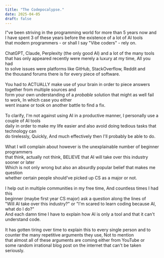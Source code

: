 ```yaml
---
title: "The Codepocalypse."
date: 2025-04-05
draft: false
---
```

I"ve been striving in the programming world for more than 5 years now and <br> I have spent 3 of these years before the existence of a lot of AI tools <br> that modern programmers - or shall I say "Vibe coders" - rely on.
<br><br>
ChatGPT,  Claude,  Perplexity (the only good AI) and a lot of the many tools <br> that has only appeared recently were merely a luxury at my time, All you had  <br> to solve issues were platforms like GitHub,  StackOverflow,  Reddit and <br> the thousand forums there is for every piece of software.
<br><br>
You had to ACTUALLY make use of your brain in order to piece answers together from multiple sources and <br> form your own understanding of a *probable* solution that might as well fail to work,  In which case you either <br> went insane or took on another battle to find a fix.
<br><br>
To clarify,  I'm not against using AI in a productive manner,  I personally use a couple of AI tools <br> daily in order to make my life easier and also avoid doing tedious tasks that technology can <br> do tirelessly,  Quickly,  And much effectively then I'll probably be able to do.
<br><br>
What I will complain about however is the unexplainable number of beginner programmers <br> that think,  actually not think, BELIEVE that AI will take over this industry sooner or later <br> Which is not only wrong but also an absurdly popular belief that makes me question <br> whether certain people should've picked up CS as a major or not.
<br><br>
I help out in multiple communities in my free time,  And countless times I had this <br> beginner (maybe first year CS major) ask a question along the lines of <br> "Will AI take over this industry?" or "I'm scared to learn coding because AI, what do I do?"<br> And each damn time I have to explain how AI is only a tool and that it can't <br> understand code.
<br><br>
It has gotten tiring over time to explain this to every single person and to <br> counter the many repetitive arguments they use,  Not to mention <br> that almost all of these arguments are coming either from YouTube or <br> some random irrational blog post on the internet that can't be taken <br> seriously.
